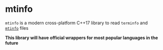 # mtinfo
`mtinfo` is a modern cross-platform C++17 library to read `terminfo` and [`mtinfo`](spec/README.md) files

**This library will have official wrappers for most popular languages in the future**
